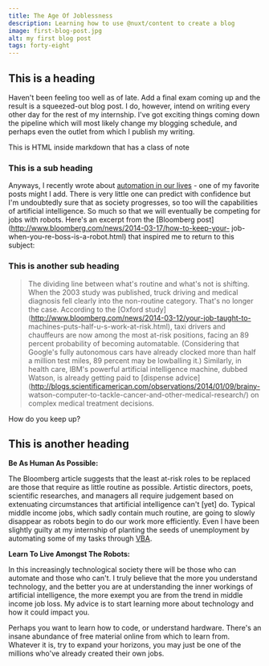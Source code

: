 ```yaml
---
title: The Age Of Joblessness
description: Learning how to use @nuxt/content to create a blog
image: first-blog-post.jpg
alt: my first blog post
tags: forty-eight
---
```


## This is a heading
Haven't been feeling too well as of late. Add a final exam coming up and the
result is a squeezed-out blog post. I do, however, intend on writing every
other day for the rest of my internship. I've got exciting things coming down
the pipeline which will most likely change my blogging schedule, and perhaps
even the outlet from which I publish my writing.

<div class="bg-blue-500 text-white p-4 mb-4">
  This is HTML inside markdown that has a class of note
</div>

### This is a sub heading
Anyways, I recently wrote about [automation in our
lives](http://giorgiodelgado.ca/automation-is-nigh.html "Automation Is Nigh")
\- one of my favorite posts might I add. There is very little one can predict
with confidence but I'm undoubtedly sure that as society progresses, so too
will the capabilities of artificial intelligence. So much so that we will
eventually be competing for jobs with robots. Here's an excerpt from the
[Bloomberg post](http://www.bloomberg.com/news/2014-03-17/how-to-keep-your-
job-when-you-re-boss-is-a-robot.html) that inspired me to return to this
subject:

### This is another sub heading
> The dividing line between what's routine and what's not is shifting. When
the 2003 study was published, truck driving and medical diagnosis fell clearly
into the non-routine category. That's no longer the case. According to the
[Oxford study](http://www.bloomberg.com/news/2014-03-12/your-job-taught-to-
machines-puts-half-u-s-work-at-risk.html), taxi drivers and chauffeurs are now
among the most at-risk positions, facing an 89 percent probability of becoming
automatable. (Considering that Google's fully autonomous cars have already
clocked more than half a million test miles, 89 percent may be lowballing it.)
Similarly, in health care, IBM's powerful artificial intelligence machine,
dubbed Watson, is already getting paid to [dispense
advice](http://blogs.scientificamerican.com/observations/2014/01/09/brainy-
watson-computer-to-tackle-cancer-and-other-medical-research/) on complex
medical treatment decisions.

How do you keep up?
## This is another heading


**Be As Human As Possible:**



The Bloomberg article suggests that the least at-risk roles to be replaced are
those that require as little routine as possible. Artistic directors, poets,
scientific researches, and managers all require judgement based on extenuating
circumstances that artificial intelligence can't [yet] do. Typical middle
income jobs, which sadly contain much routine, are going to slowly disappear
as robots begin to do our work more efficiently. Even I have been slightly
guilty at my internship of planting the seeds of unemployment by automating
some of my tasks through
[VBA](http://en.wikipedia.org/wiki/Visual_Basic_for_Applications).



**Learn To Live Amongst The Robots:**



In this increasingly technological society there will be those who can
automate and those who can't. I truly believe that the more you understand
technology, and the better you are at understanding the inner workings of
artificial intelligence, the more exempt you are from the trend in middle
income job loss. My advice is to start learning more about technology and how
it could impact you.



Perhaps you want to learn how to code, or understand hardware. There's an
insane abundance of free material online from which to learn from. Whatever it
is, try to expand your horizons, you may just be one of the millions who've
already created their own jobs.
